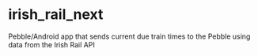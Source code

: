 irish_rail_next
===============

Pebble/Android app that sends current due train times to the Pebble using data from the Irish Rail API
